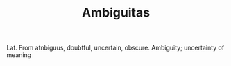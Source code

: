 ---
title: Ambiguitas
permalink: "/definitions/ambiguitas.html"
body: Lat. From atnbiguus, doubtful, uncertain, obscure. Ambiguity; uncertainty of
  meaning
published_at: '2018-07-07'
layout: post
---